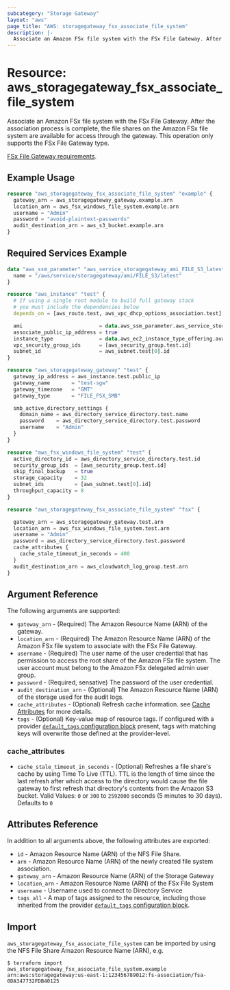```yaml
---
subcategory: "Storage Gateway"
layout: "aws"
page_title: "AWS: storagegateway_fsx_associate_file_system"
description: |-
  Associate an Amazon FSx file system with the FSx File Gateway. After the association process is complete, the file shares on the Amazon FSx file system are available for access through the gateway. This operation only supports the FSx File Gateway type.
---
```


# Resource: aws_storagegateway_fsx_associate_file_system

Associate an Amazon FSx file system with the FSx File Gateway. After the association process is complete, the file shares on the Amazon FSx file system are available for access through the gateway. This operation only supports the FSx File Gateway type.

[FSx File Gateway requirements](https://docs.aws.amazon.com/filegateway/latest/filefsxw/Requirements.html).

## Example Usage

```terraform
resource "aws_storagegateway_fsx_associate_file_system" "example" {
  gateway_arn = aws_storagegateway_gateway.example.arn
  location_arn = aws_fsx_windows_file_system.example.arn
  username = "Admin"
  password = "avoid-plaintext-passwords"
  audit_destination_arn = aws_s3_bucket.example.arn
}
```

## Required Services Example

```terraform
data "aws_ssm_parameter" "aws_service_storagegateway_ami_FILE_S3_latest" {
  name = "/aws/service/storagegateway/ami/FILE_S3/latest"
}

resource "aws_instance" "test" {
  # If using a single root module to build full gateway stack
  # you must include the dependencies below
  depends_on = [aws_route.test, aws_vpc_dhcp_options_association.test]

  ami                         = data.aws_ssm_parameter.aws_service_storagegateway_ami_FILE_S3_latest.value
  associate_public_ip_address = true
  instance_type               = data.aws_ec2_instance_type_offering.available.instance_type
  vpc_security_group_ids      = [aws_security_group.test.id]
  subnet_id                   = aws_subnet.test[0].id
}

resource "aws_storagegateway_gateway" "test" {
  gateway_ip_address = aws_instance.test.public_ip
  gateway_name       = "test-sgw"
  gateway_timezone   = "GMT"
  gateway_type       = "FILE_FSX_SMB"

  smb_active_directory_settings {
    domain_name = aws_directory_service_directory.test.name
    password    = aws_directory_service_directory.test.password
    username    = "Admin"
  }
}

resource "aws_fsx_windows_file_system" "test" {
  active_directory_id = aws_directory_service_directory.test.id
  security_group_ids  = [aws_security_group.test.id]
  skip_final_backup   = true
  storage_capacity    = 32
  subnet_ids          = [aws_subnet.test[0].id]
  throughput_capacity = 8
}

resource "aws_storagegateway_fsx_associate_file_system" "fsx" {

  gateway_arn = aws_storagegateway_gateway.test.arn
  location_arn = aws_fsx_windows_file_system.test.arn
  username = "Admin"
  password = aws_directory_service_directory.test.password
  cache_attributes {
    cache_stale_timeout_in_seconds = 400
  }
  audit_destination_arn = aws_cloudwatch_log_group.test.arn
}
```

## Argument Reference

The following arguments are supported:

* `gateway_arn` - (Required) The Amazon Resource Name (ARN) of the gateway.
* `location_arn` - (Required) The Amazon Resource Name (ARN) of the Amazon FSx file system to associate with the FSx File Gateway.
* `username` - (Required) The user name of the user credential that has permission to access the root share of the Amazon FSx file system. The user account must belong to the Amazon FSx delegated admin user group.
* `password` - (Required, sensative) The password of the user credential.
* `audit_destination_arn` - (Optional) The Amazon Resource Name (ARN) of the storage used for the audit logs.
* `cache_attributes` - (Optional) Refresh cache information. see [Cache Attributes](#cache_attributes) for more details.
* `tags` - (Optional) Key-value map of resource tags. If configured with a provider [`default_tags` configuration block](/docs/providers/aws/index.html#default_tags-configuration-block) present, tags with matching keys will overwrite those defined at the provider-level.

### cache_attributes

* `cache_stale_timeout_in_seconds` - (Optional) Refreshes a file share's cache by using Time To Live (TTL).
 TTL is the length of time since the last refresh after which access to the directory would cause the file gateway
  to first refresh that directory's contents from the Amazon S3 bucket. Valid Values: `0` or `300` to `2592000` seconds (5 minutes to 30 days). Defaults to `0`

## Attributes Reference

In addition to all arguments above, the following attributes are exported:

* `id` - Amazon Resource Name (ARN) of the NFS File Share.
* `arn` - Amazon Resource Name (ARN) of the newly created file system association.
* `gateway_arn` - Amazon Resource Name (ARN) of the Storage Gateway
* `location_arn` - Amazon Resource Name (ARN) of the FSx File System
* `username` - Username used to connect to Directory Service
* `tags_all` - A map of tags assigned to the resource, including those inherited from the provider [`default_tags` configuration block](/docs/providers/aws/index.html#default_tags-configuration-block).

## Import

`aws_storagegateway_fsx_associate_file_system` can be imported by using the NFS File Share Amazon Resource Name (ARN), e.g.

```
$ terraform import aws_storagegateway_fsx_associate_file_system.example arn:aws:storagegateway:us-east-1:123456789012:fs-association/fsa-0DA347732FDB40125
```

